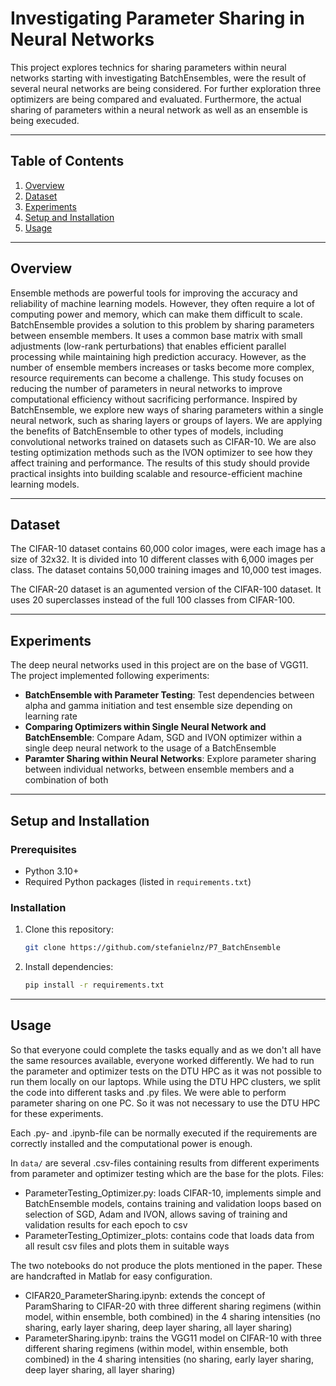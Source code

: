# Investigating Parameter Sharing in Neural Networks

This project explores technics for sharing parameters within neural networks starting with investigating BatchEnsembles, were the result of several neural networks are being considered. For further exploration three optimizers are being compared and evaluated. Furthermore, the actual sharing of parameters within a neural network as well as an ensemble is being execuded.

---

## Table of Contents
1. [Overview](#overview)
2. [Dataset](#dataset)
3. [Experiments](#experiments)
4. [Setup and Installation](#setup-and-installation)
5. [Usage](#usage)

---

## Overview
Ensemble methods are powerful tools for improving the accuracy and reliability of machine learning models. However, they often require a lot of computing power and memory, which can make them difficult to scale. BatchEnsemble provides a solution to this problem by sharing parameters between ensemble members. It uses a common base matrix with small adjustments (low-rank perturbations) that enables efficient parallel processing while maintaining high prediction accuracy. However, as the number of ensemble members increases or tasks become more complex, resource requirements can become a challenge. This study focuses on reducing the number of parameters in neural networks to improve computational efficiency without sacrificing performance. Inspired by BatchEnsemble, we explore new ways of sharing parameters within a single neural network, such as sharing layers or groups of layers. We are applying the benefits of BatchEnsemble to other types of models, including convolutional networks trained on datasets such as CIFAR-10. We are also testing optimization methods such as the IVON optimizer to see how they affect training and performance. The results of this study should provide practical insights into building scalable and resource-efficient machine learning models.

---

## Dataset
The CIFAR-10 dataset contains 60,000 color images, were each image has a size of 32x32.
It is divided into 10 different classes with 6,000 images per class.
The dataset contains 50,000 training images and 10,000 test images.

The CIFAR-20 dataset is an agumented version of the CIFAR-100 dataset. It uses 20 superclasses instead of the full 100 classes from CIFAR-100.

---

## Experiments
The deep neural networks used in this project are on the base of VGG11.
The project implemented following experiments:
- **BatchEnsemble with Parameter Testing**: Test dependencies between alpha and gamma initiation and test ensemble size depending on learning rate
- **Comparing Optimizers within Single Neural Network and BatchEnsemble**: Compare Adam, SGD and IVON optimizer within a single deep neural network to the usage of a BatchEnsemble
- **Paramter Sharing within Neural Networks**: Explore parameter sharing between individual networks, between ensemble members and a combination of both

---

## Setup and Installation
### Prerequisites
- Python 3.10+
- Required Python packages (listed in `requirements.txt`)

### Installation
1. Clone this repository:
   ```bash
   git clone https://github.com/stefanielnz/P7_BatchEnsemble
   ```
2. Install dependencies:
   ```bash
   pip install -r requirements.txt
   ```

---

## Usage

So that everyone could complete the tasks equally and as we don't all have the same resources available, everyone worked differently.
We had to run the parameter and optimizer tests on the DTU HPC as it was not possible to run them locally on our laptops. 
While using the DTU HPC clusters, we split the code into different tasks and .py files.
We were able to perform parameter sharing on one PC. So it was not necessary to use the DTU HPC for these experiments.

Each .py- and .ipynb-file can be normally executed if the requirements are correctly installed and the computational power is enough.

In `data/` are several .csv-files containing results from different experiments from parameter and optimizer testing which are the base for the plots.
Files:
- ParameterTesting_Optimizer.py: loads CIFAR-10, implements simple and BatchEnsemble models, contains training and validation loops based on selection of SGD, Adam and IVON, allows saving of training and validation results for each epoch to csv
- ParameterTesting_Optimizer_plots: contains code that loads data from all result csv files and plots them in suitable ways

The two notebooks do not produce the plots mentioned in the paper. These are handcrafted in Matlab for easy configuration.
- CIFAR20_ParameterSharing.ipynb: extends the concept of ParamSharing to CIFAR-20 with three different sharing regimens (within model, within ensemble, both combined) in the 4 sharing intensities (no sharing, early layer sharing, deep layer sharing, all layer sharing)
- ParameterSharing.ipynb: trains the VGG11 model on CIFAR-10 with three different sharing regimens (within model, within ensemble, both combined) in the 4 sharing intensities (no sharing, early layer sharing, deep layer sharing, all layer sharing)
